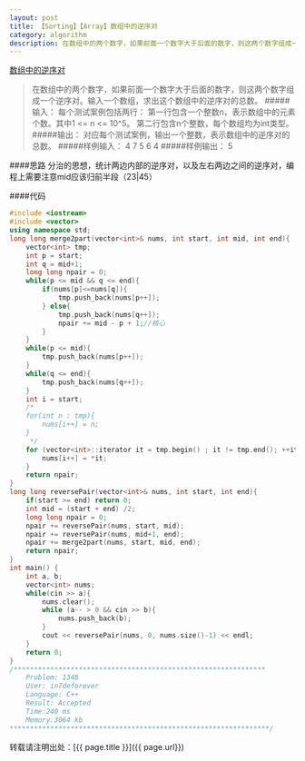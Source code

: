 ```yaml
---
layout: post
title: 【Sorting】【Array】数组中的逆序对
category: algorithm
description: 在数组中的两个数字，如果前面一个数字大于后面的数字，则这两个数字组成一个逆序对。输入一个数组，求出这个数组中的逆序对的总数。
---
```

[数组中的逆序对](http://ac.jobdu.com/problem.php?pid=1348)
>在数组中的两个数字，如果前面一个数字大于后面的数字，则这两个数字组成一个逆序对。输入一个数组，求出这个数组中的逆序对的总数。
#####输入：
每个测试案例包括两行：
第一行包含一个整数n，表示数组中的元素个数。其中1 <= n <= 10^5。
第二行包含n个整数，每个数组均为int类型。
#####输出：
对应每个测试案例，输出一个整数，表示数组中的逆序对的总数。
#####样例输入：
4
7 5 6 4
#####样例输出：
5

####思路
分治的思想，统计两边内部的逆序对，以及左右两边之间的逆序对，编程上需要注意mid应该归前半段（23|45）

####代码
```cpp
#include <iostream>
#include <vector>
using namespace std;
long long merge2part(vector<int>& nums, int start, int mid, int end){
    vector<int> tmp;
    int p = start;
    int q = mid+1;
    long long npair = 0;
    while(p <= mid && q <= end){
        if(nums[p]<=nums[q]){
            tmp.push_back(nums[p++]);
        } else{
            tmp.push_back(nums[q++]);
            npair += mid - p + 1;//核心
        }
    }
    while(p <= mid){
        tmp.push_back(nums[p++]);
    }
    while(q <= end){
        tmp.push_back(nums[q++]);
    }
    int i = start;
    /*
    for(int n : tmp){
        nums[i++] = n;
    }
     */
    for (vector<int>::iterator it = tmp.begin() ; it != tmp.end(); ++it){
        nums[i++] = *it;
    }
    return npair;
}
long long reversePair(vector<int>& nums, int start, int end){
    if(start >= end) return 0;
    int mid = (start + end) /2;
    long long npair = 0;
    npair += reversePair(nums, start, mid);
    npair += reversePair(nums, mid+1, end);
    npair += merge2part(nums, start, mid, end);
    return npair;
}
int main() {
    int a, b;
    vector<int> nums;
    while(cin >> a){
        nums.clear();
    	while (a-- > 0 && cin >> b){
        	nums.push_back(b);
    	}
        cout << reversePair(nums, 0, nums.size()-1) << endl;
    }
    return 0;
}
/**************************************************************
    Problem: 1348
    User: in7deforever
    Language: C++
    Result: Accepted
    Time:240 ms
    Memory:3064 kb
****************************************************************/
```

转载请注明出处：[{{ page.title }}]({{ page.url}})
